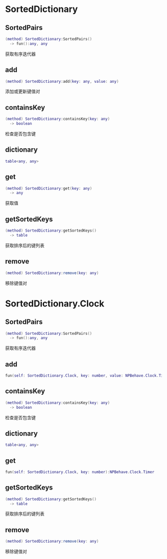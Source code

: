 # SortedDictionary

## SortedPairs

```lua
(method) SortedDictionary:SortedPairs()
  -> fun():any, any
```

 获取有序迭代器
## add

```lua
(method) SortedDictionary:add(key: any, value: any)
```

 添加或更新键值对
## containsKey

```lua
(method) SortedDictionary:containsKey(key: any)
  -> boolean
```

 检查是否包含键
## dictionary

```lua
table<any, any>
```

## get

```lua
(method) SortedDictionary:get(key: any)
  -> any
```

 获取值
## getSortedKeys

```lua
(method) SortedDictionary:getSortedKeys()
  -> table
```

 获取排序后的键列表
## remove

```lua
(method) SortedDictionary:remove(key: any)
```

 移除键值对

# SortedDictionary.Clock

## SortedPairs

```lua
(method) SortedDictionary:SortedPairs()
  -> fun():any, any
```

 获取有序迭代器
## add

```lua
fun(self: SortedDictionary.Clock, key: number, value: NPBehave.Clock.Timer)
```

## containsKey

```lua
(method) SortedDictionary:containsKey(key: any)
  -> boolean
```

 检查是否包含键
## dictionary

```lua
table<any, any>
```

## get

```lua
fun(self: SortedDictionary.Clock, key: number):NPBehave.Clock.Timer
```

## getSortedKeys

```lua
(method) SortedDictionary:getSortedKeys()
  -> table
```

 获取排序后的键列表
## remove

```lua
(method) SortedDictionary:remove(key: any)
```

 移除键值对

